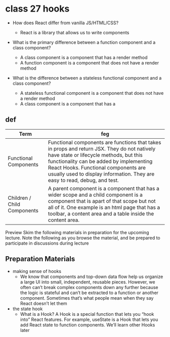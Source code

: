 # class 27 hooks

- How does React differ from vanilla JS/HTML/CSS?
  - React is a library that allows us to write components
- What is the primary difference between a function component and a class component?
  - A class component is a component that has a render method
  - A function component is a component that does not have a render method
- What is the difference between a stateless functional component and a class component?

  - A stateless functional component is a component that does not have a render method
  - A class component is a component that has a

## def

| Term                        | feg                                                                                                                                                                                                                                                                                                   |
| --------------------------- | ----------------------------------------------------------------------------------------------------------------------------------------------------------------------------------------------------------------------------------------------------------------------------------------------------- |
| Functional Components       | Functional components are functions that takes in props and return JSX. They do not natively have state or lifecycle methods, but this functionality can be added by implementing React Hooks. Functional components are usually used to display information. They are easy to read, debug, and test. |
| Children / Child Components | A parent component is a component that has a wider scope and a child component is a component that is apart of that scope but not all of it. One example is an html page that has a toolbar, a content area and a table inside the content area.                                                      |

Preview
Skim the following materials in preparation for the upcoming lecture. Note the following as you browse the material, and be prepared to participate in discussions during lecture

## Preparation Materials

- making sense of hooks
  - We know that components and top-down data flow help us organize a large UI into small, independent, reusable pieces. However, we often can’t break complex components down any further because the logic is stateful and can’t be extracted to a function or another component. Sometimes that’s what people mean when they say React doesn’t let them
- the state hook
  - What is a Hook? A Hook is a special function that lets you “hook into” React features. For example, useState is a Hook that lets you add React state to function components. We’ll learn other Hooks later
